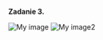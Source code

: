 **Zadanie 3.**

![My image](https://gitlab.com/opengl-2021/dominika-witt/-/raw/main/Cw01-02/zadanie3/przyk%C5%82ad1.png)
![My image2](https://gitlab.com/opengl-2021/dominika-witt/-/raw/main/Cw01-02/zadanie3/przyk%C5%82ad2.png)
